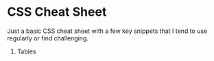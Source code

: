 # CSS Cheat Sheet

Just a basic CSS cheat sheet with a few key snippets that I tend to use regularly or find challenging.

1. Tables

